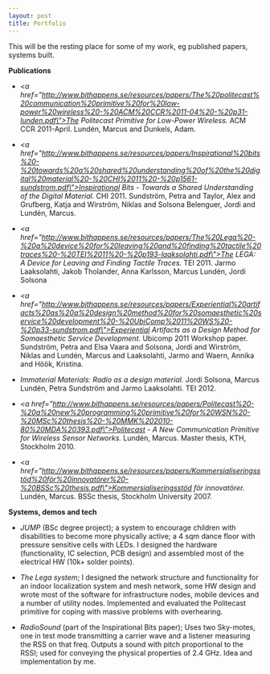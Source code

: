 ```yaml
---
layout: post
title: Portfolio
---
```


This will be the resting place for some of my work, eg published papers, systems built.


<strong>Publications</strong>
* <em><a href=\"http://www.bithappens.se/resources/papers/The%20politecast%20communication%20primitive%20for%20low-power%20wireless%20-%20ACM%20CCR%2011-04%20-%20p31-lunden.pdf\">The Politecast Primitive for Low-Power Wireless.</a></em> ACM CCR 2011-April. Lundén, Marcus and Dunkels, Adam.

* <em><a href=\"http://www.bithappens.se/resources/papers/Inspirational%20bits%20-%20towards%20a%20shared%20understanding%20of%20the%20digital%20material%20-%20CHI%2011%20-%20p1561-sundstrom.pdf\">Inspirational Bits - Towards a Shared Understanding of the Digital Material.</a></em> CHI 2011. Sundström, Petra and Taylor, Alex and Grufberg, Katja and Wirström, Niklas and Solsona Belenguer, Jordi and Lundén, Marcus.

* <em><a href=\"http://www.bithappens.se/resources/papers/The%20Lega%20-%20a%20device%20for%20leaving%20and%20finding%20tactile%20traces%20-%20TEI%2011%20-%20p193-laaksolahti.pdf\">The LEGA: A Device for Leaving and Finding Tactile Traces.</a></em> TEI 2011. Jarmo Laaksolahti, Jakob Tholander, Anna Karlsson, Marcus Lundén, Jordi Solsona

* <em><a href=\"http://www.bithappens.se/resources/papers/Experiential%20artifacts%20as%20a%20design%20method%20for%20somaesthetic%20service%20development%20-%20UbiComp%2011%20WS%20-%20p33-sundstrom.pdf\">Experiential Artifacts as a Design Method for Somaesthetic Service Development.</a></em> Ubicomp 2011 Workshop paper. Sundström, Petra and Elsa Vaara and Solsona, Jordi and Wirström, Niklas and Lundén, Marcus and Laaksolahti, Jarmo and Waern, Annika and Höök, Kristina.

* <em>Immaterial Materials: Radio as a design material.</em> Jordi Solsona, Marcus Lundén, Petra Sundström and Jarmo Laaksolahti. TEI 2012.

* <em><a href=\"http://www.bithappens.se/resources/papers/Politecast%20-%20a%20new%20programming%20primitive%20for%20WSN%20-%20MSc%20thesis%20-%20MMK%202010-80%20MDA%20393.pdf\">Politecast - A New Communication Primitive for Wireless Sensor Networks.</a></em> Lundén, Marcus. Master thesis, KTH, Stockholm 2010.

* <em><a href=\"http://www.bithappens.se/resources/papers/Kommersialiseringsstöd%20för%20innovatörer%20-%20BSSc%20thesis.pdf\">Kommersialiseringsstöd för innovatörer.</a></em> Lundén, Marcus. BSSc thesis, Stockholm University 2007.


<strong>Systems, demos and tech</strong>
* <em>JUMP</em> (BSc degree project); a system to encourage children with disabilities to become more physically active; a 4 sqm dance floor with pressure sensitive cells with LEDs. I designed the hardware (functionality, IC selection, PCB design) and assembled most of the electrical HW (10k+ solder points).

* <em>The Lega system</em>; I designed the network structure and functionality for an indoor localization system and mesh network, some HW design and wrote most of the software for infrastructure nodes, mobile devices and a number of utility nodes. Implemented and evaluated the Politecast primitive for coping with massive problems with overhearing.

* <em>RadioSound</em> (part of the Inspirational Bits paper); Uses two Sky-motes, one in test mode transmitting a carrier wave and a listener measuring the RSS on that freq. Outputs a sound with pitch proportional to the RSSI; used for conveying the physical properties of 2.4 GHz. Idea and implementation by me.



